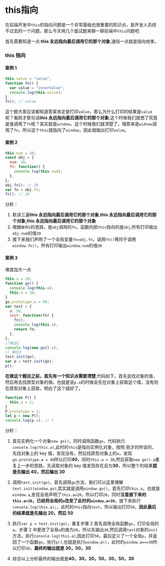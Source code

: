 # this指向
在前端开发中`this`的指向问题是一个非常基础也很重要的知识点，是开发人员绕不过去的一个问题。那么今天用几个面试题来聊一聊前端中`this`问题吧.

首先需要知道一点:**this 永远指向最后调用它的那个对象**,通俗一点就是指向他爹。

### this 指向

#### 案例 1

```js
this.value = "value";
function fn() {
  var value = "innerValue";
  console.log(this.value);
}
fn(); // value
```

这个题大家应该都知道答案肯定是打印`value`，那么为什么打印的结果是`value`呢？看刚才那句话**this 永远指向最后调用它的那个对象**,这个时候我们就想了究竟是谁调用了`fn`呢？其实就是`window`，这个时候我们就清楚了，哦原来是`widnow`调用了`fn`，所以这个`this`就指向了`window`，因此就输出打印`value`。

#### 案例 2

```js
this.num = 30;
const obj = {
  num: 20,
  fn: function() {
    console.log(this.num);
  },
};
obj.fn(); // 20
var fn = obj.fn;
fn(); // 30
```

分析：

1. 默读三遍**this 永远指向最后调用它的那个对象**,**this 永远指向最后调用它的那个对象**,**this 永远指向最后调用它的那个对象**
2. 根据`案例1`的思路，是`obj`调用的`fn`，函数内部`this`指向的是`obj`,所有打印输出`obj.num`的值`20`
3. 接下来我们声明了一个全局变量`fn=obj.fn`，调用`fn()`等同于调用`window.fn()`，所有打印输出`window.num`的值`30`

#### 案例 3

难度加大一点

```js
this.a = 20;
function go() {
  console.log(this.a);
  this.a = 30;
}
go.prototype.a = 40;
var test = {
  a: 50,
  init: function(fn) {
    fn();
    console.log(this.a);
    return fn;
  },
};
//输出1
console.log(new go().a);
// 输出2
test.init(go);
var p = test.init(go);
p();
```

**在做这个题目之前，首先有一个知识点需要清楚**,代码如下，首先会找对象的值，然后再去找原型对象的值。也就是说`p.a`的时候会先在对象上获取这个值，没有则在原型对象上获取，明白了这个就好了。

```js
function P() {
  this.a = 1;
}
P.prototype = 2;
let p = new P();
console.log(p.a); // 1
```

分析：

1. 首先实例化一个对象`new go()`，同时调用函数`go`，代码执行`console.log(this.a)`,此时的`this`是指向实例化对象，按照 刚才的所说的，先找对象上的 key 值，发现没有，然后找原型对象上的`a`，发现`go.prototype.a = 40`所以打印**40**，同时`this.a = 30`,然后获取`new go().a`重复上一步的思路，先读取对象的 key 值发现存在且为**30**，所以整个的结果**就是先输出 40，然后输出 30**

2. 调用`test.init(go)`，首先调用`go`方法，我们可以这里理解`test.init(window.go)`,其实就是调用`window.go()`，首先打印`this.a`，也就是`window.a`,发现全局声明了`this.a=20`，所以打印`20`，同时**注意接下来的`this.a=30`，已经将全局的`a`改变了此时的`window.a=30`**，接下来执行`console.log(this.a);`，此时的`this`指向`test`，所以输出打印`50`，**因此最后的结果就是先输出 20，然后 50**

3. 执行`var p = test.init(go)`，重复步骤 2 首先调用全局函数`go`，打印全局的`a`，步骤 2 中更改了全局`a`的值为`30`，所以先输出`30`,然后调用`test`对象的`init`方法，执行`console.log(this.a)`,因此打印`50`，最后定义了一个全局`p`，并返回了一个函数`go`，执行`p()`,也就是执行`window.p()`，此时的`window.a===30`所以打印`30`，**最终的输出就是 30，50，30**

4. 综合以上分析最终的输出就是**40，30，20，50，30，50，30**
